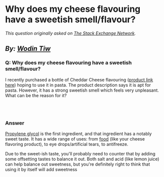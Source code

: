 # Why does my cheese flavouring have a sweetish smell/flavour?

_This question originally asked on [The Stack Exchange Network](https://cooking.stackexchange.com/q/117828)._

_By: [Wodin Tiw](https://cooking.stackexchange.com/u/93169)_
<br>
--------------------------------------------
### Q: Why does my cheese flavouring have a sweetish smell/flavour?
<p>I recently purchased a bottle of Cheddar Cheese flavouring (<a href="https://www.amazon.in/Ossoro-Cheddar-Cheese-Flavour-30/dp/B07DYM8BN6" rel="nofollow noreferrer">product link here</a>)  hoping to use it in pasta. The product description says it is apt for pasta. However, it has a strong sweetish smell which feels very unpleasant. What can be the reason for it?</p>

<br><br>
### Answer 
<p><a href="https://en.wikipedia.org/wiki/Propylene_glycol" rel="nofollow noreferrer">Propylene glycol</a> is the first ingredient, and that ingredient has a notably sweet taste. It has a wide range of uses: from <a href="https://www.healthline.com/nutrition/propylene-glycol#TOC_TITLE_HDR_3" rel="nofollow noreferrer">food</a> (like your cheese flavoring product), to eye drops/artificial tears, to antifreeze.</p>
<p>Due to the sweet-ish taste, you'll probably need to counter that by adding some offsetting tastes to balance it out. Both salt and acid (like lemon juice) can help balance out sweetness, but you're definitely right to think that using it by itself will add sweetness</p>


